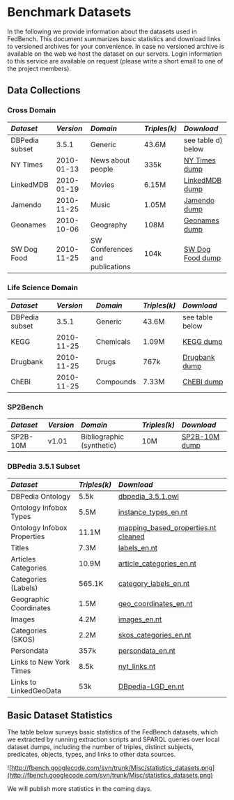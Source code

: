 # Benchmark Datasets #

In the following we provide information about the datasets used in FedBench. This document summarizes basic statistics and download links to versioned archives for your convenience. In case no versioned archive is available on the web we host the dataset on our servers. Login information to this service are available on request (please write a short email to one of the project members).


## Data Collections ##
### Cross Domain ###

| _**Dataset**_ | _**Version**_ | _**Domain**_ | _**Triples(k)**_ | _**Download**_ |
|:--------------|:--------------|:-------------|:-----------------|:---------------|
| DBPedia subset | 3.5.1| Generic | 43.6M | see table d) below |
| NY Times | 2010-01-13 | News about people | 335k | [NY Times dump](http://iwb.fluidops.com:7777/datasets/nytimes-2010-01-13.zip)  |
| LinkedMDB | 2010-01-19 | Movies | 6.15M | [LinkedMDB dump](http://iwb.fluidops.com:7777/datasets/linkedmdb-dump-2010-01-19.zip) |
| Jamendo | 2010-11-25 | Music | 1.05M | [Jamendo dump](http://iwb.fluidops.com:7777/datasets/jamendo-rdf-downloaded-2010-11-25.tar.gz) |
| Geonames | 2010-10-06 | Geography | 108M | [Geonames dump](http://iwb.fluidops.com:7777/datasets/all-geonames-2010-11-28_cleaned.n3.bz2) |
| SW Dog Food | 2010-11-25 | SW Conferences and publications | 104k | [SW Dog Food dump](http://iwb.fluidops.com:7777/datasets/semanticwebdog-2010-11-25.zip) |


### Life Science Domain ###

| _**Dataset**_ | _**Version**_ | _**Domain**_ | _**Triples(k)**_ | _**Download**_ |
|:--------------|:--------------|:-------------|:-----------------|:---------------|
| DBPedia subset | 3.5.1| Generic | 43.6M | see table below |
| KEGG | 2010-11-25 | Chemicals | 1.09M | [KEGG dump](http://iwb.fluidops.com:7777/datasets/KEGG-2010-11.26.zip) |
| Drugbank | 2010-11-25 | Drugs | 767k | [Drugbank dump](http://iwb.fluidops.com:7777/datasets/drugbank_dump_cleaned-2010-11.26.zip)  |
| ChEBI | 2010-11-25 | Compounds | 7.33M | [ChEBI dump](http://iwb.fluidops.com:7777/datasets/chebi-2010-11-26.zip)|


### SP2Bench ###

| _**Dataset**_ | _**Version**_ | _**Domain**_ | _**Triples(k)**_ | _**Download**_ |
|:--------------|:--------------|:-------------|:-----------------|:---------------|
| SP2B-10M | v1.01 | Bibliographic (synthetic) | 10M | [SP2B-10M dump](http://iwb.fluidops.com:7777/datasets/SP2B-10M-federated.tar.gz) |


### DBPedia 3.5.1 Subset ###

| _**Dataset**_ | _**Triples(k)**_ | _**Download**_ |
|:--------------|:-----------------|:---------------|
| DBPedia Ontology | 5.5k | [dbpedia\_3.5.1.owl](http://downloads.dbpedia.org/3.5.1/dbpedia_3.5.1.owl.bz2) |
| Ontology Infobox Types |5.5M | [instance\_types\_en.nt](http://downloads.dbpedia.org/3.5.1/en/instance_types_en.nt.bz2) |
| Ontology Infobox Properties | 11.1M | [mapping\_based\_properties.nt cleaned](http://iwb.fluidops.com:7777/datasets/dbpedia351-mappingbased_properties_en_chunked_cleaned.zip) |
| Titles| 7.3M | [labels\_en.nt](http://downloads.dbpedia.org/3.5.1/en/labels_en.nt.bz2) |
| Articles Categories | 10.9M | [article\_categories\_en.nt](http://downloads.dbpedia.org/3.5.1/en/article_categories_en.nt.bz2) |
| Categories (Labels) | 565.1K | [category\_labels\_en.nt](http://downloads.dbpedia.org/3.5.1/en/category_labels_en.nt.bz2) |
| Geographic Coordinates | 1.5M | [geo\_coordinates\_en.nt](http://downloads.dbpedia.org/3.5.1/en/geo_coordinates_en.nt.bz2) |
| Images | 4.2M | [images\_en.nt](http://downloads.dbpedia.org/3.5.1/en/images_en.nt.bz2) |
| Categories (SKOS) | 2.2M | [skos\_categories\_en.nt](http://downloads.dbpedia.org/3.5.1/en/skos_categories_en.nt.bz2) |
| Persondata | 357k | [persondata\_en.nt](http://downloads.dbpedia.org/3.5.1/en/persondata_en.nt.bz2) |
| Links to New York Times | 8.5k | [nyt\_links.nt](http://downloads.dbpedia.org/3.5.1/links/nyt_links.nt.bz2) |
| Links to LinkedGeoData | 53k | [DBpedia-LGD\_en.nt](http://downloads.dbpedia.org/3.5.1/links/DBpedia-LGD.nt.bz2) |


## Basic Dataset Statistics ##


The table below surveys  basic statistics of the FedBench datasets, which we extracted by running extraction scripts and SPARQL queries over local dataset dumps, including the number of triples, distinct subjects, predicates, objects, types, and links to other data sources.

![http://fbench.googlecode.com/svn/trunk/Misc/statistics_datasets.png](http://fbench.googlecode.com/svn/trunk/Misc/statistics_datasets.png)

We will publish more statistics in the coming days.